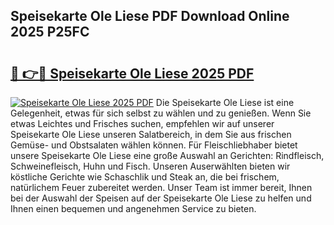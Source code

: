## Speisekarte Ole Liese PDF Download Online 2025 P25FC

# <h2><a href="http://gcbqpl.nevu.top/?p=Speisekarte+Ole+Liese">🔗 👉🔴 Speisekarte Ole Liese 2025 PDF</a></h2>

[![Speisekarte Ole Liese 2025 PDF](https://i.imgur.com/dBaPXMq.png)](http://gcbqpl.nevu.top/?p=Speisekarte+Ole+Liese)
Die Speisekarte Ole Liese ist eine Gelegenheit, etwas für sich selbst zu wählen und zu genießen. Wenn Sie etwas Leichtes und Frisches suchen, empfehlen wir auf unserer Speisekarte Ole Liese unseren Salatbereich, in dem Sie aus frischen Gemüse- und Obstsalaten wählen können. Für Fleischliebhaber bietet unsere Speisekarte Ole Liese eine große Auswahl an Gerichten: Rindfleisch, Schweinefleisch, Huhn und Fisch. Unseren Auserwählten bieten wir köstliche Gerichte wie Schaschlik und Steak an, die bei frischem, natürlichem Feuer zubereitet werden. Unser Team ist immer bereit, Ihnen bei der Auswahl der Speisen auf der Speisekarte Ole Liese zu helfen und Ihnen einen bequemen und angenehmen Service zu bieten.
